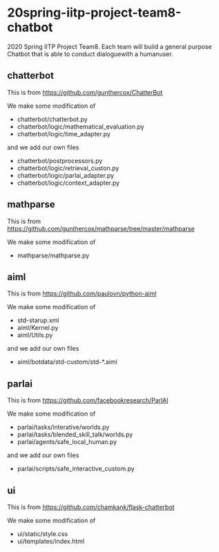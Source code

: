 # 20spring-iitp-project-team8-chatbot
2020 Spring IITP Project Team8. Each team will build a general purpose Chatbot that is able to conduct dialoguewith a humanuser.


## chatterbot
This is from https://github.com/gunthercox/ChatterBot

We make some modification of 
- chatterbot/chatterbot.py
- chatterbot/logic/mathematical_evaluation.py
- chatterbot/logic/time_adapter.py

and we add our own files
- chatterbot/postprocessors.py
- chatterbot/logic/retrieval_custon.py
- chatterbot/logic/parlai_adapter.py
- chatterbot/logic/context_adapter.py


## mathparse
This is from https://github.com/gunthercox/mathparse/tree/master/mathparse

We make some modification of
- mathparse/mathparse.py

## aiml
This is from https://github.com/paulovn/python-aiml

We make some modification of
- std-starup.xml
- aiml/Kernel.py
- aiml/Utils.py

and we add our own files
- aiml/botdata/std-custom/std-*.aiml

## parlai
This is from https://github.com/facebookresearch/ParlAI

We make some modification of
- parlai/tasks/interative/worlds.py
- parlai/tasks/blended_skill_talk/worlds.py
- parlai/agents/safe_local_human.py

and we add our own files
- parlai/scripts/safe_interactive_custom.py

## ui
This is from https://github.com/chamkank/flask-chatterbot

We make some modification of
- ui/static/style.css
- ui/templates/index.html
